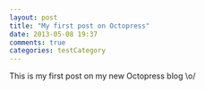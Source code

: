 ```yaml
---
layout: post
title: "My first post on Octopress"
date: 2013-05-08 19:37
comments: true
categories: testCategory 
---
```



This is my first post on my new Octopress blog \o/
